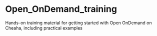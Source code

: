 # Open_OnDemand_training
Hands-on training material for getting started with Open OnDemand on Cheaha, including practical examples
